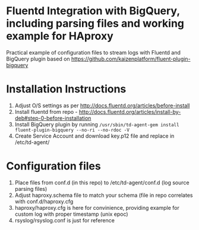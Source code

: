 # Fluentd Integration with BigQuery, including parsing files and working example for HAproxy
Practical example of configuration files to stream logs with Fluentd and BigQuery plugin based on https://github.com/kaizenplatform/fluent-plugin-bigquery

# Installation Instructions
1. Adjust O/S settings as per http://docs.fluentd.org/articles/before-install
2. Install fluentd from repo - http://docs.fluentd.org/articles/install-by-deb#step-0-before-installation
3. Install BigQuery plugin by running `/usr/sbin/td-agent-gem install fluent-plugin-bigquery --no-ri --no-rdoc -V`
4. Create Service Account and download key.p12 file and replace in /etc/td-agent/

# Configuration files
1. Place files from conf.d (in this repo) to /etc/td-agent/conf.d (log source parsing files) 
2. Adjust haproxy.schema file to match your schema (file in repo correlates with conf.d/haproxy.cfg
3. haproxy/haproxy.cfg is here for convinience, providing example for custom log with proper timestamp (unix epoc)
4. rsyslog/rsyslog.conf is just for reference
